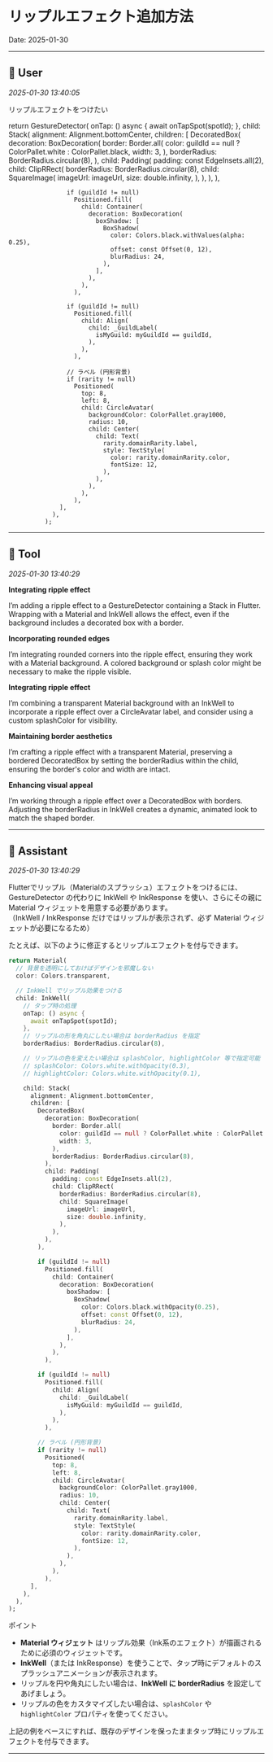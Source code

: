 # リップルエフェクト追加方法

Date: 2025-01-30

---

## 👤 User
*2025-01-30 13:40:05*

リップルエフェクトをつけたい

return GestureDetector(
                onTap: () async {
                  await onTapSpot(spotId);
                },
                child: Stack(
                  alignment: Alignment.bottomCenter,
                  children: [
                    DecoratedBox(
                      decoration: BoxDecoration(
                        border: Border.all(
                          color: guildId == null
                              ? ColorPallet.white
                              : ColorPallet.black,
                          width: 3,
                        ),
                        borderRadius: BorderRadius.circular(8),
                      ),
                      child: Padding(
                        padding: const EdgeInsets.all(2),
                        child: ClipRRect(
                          borderRadius: BorderRadius.circular(8),
                          child: SquareImage(
                            imageUrl: imageUrl,
                            size: double.infinity,
                          ),
                        ),
                      ),
                    ),

                    if (guildId != null)
                      Positioned.fill(
                        child: Container(
                          decoration: BoxDecoration(
                            boxShadow: [
                              BoxShadow(
                                color: Colors.black.withValues(alpha: 0.25),
                                offset: const Offset(0, 12),
                                blurRadius: 24,
                              ),
                            ],
                          ),
                        ),
                      ),

                    if (guildId != null)
                      Positioned.fill(
                        child: Align(
                          child: _GuildLabel(
                            isMyGuild: myGuildId == guildId,
                          ),
                        ),
                      ),

                    // ラベル (円形背景)
                    if (rarity != null)
                      Positioned(
                        top: 8,
                        left: 8,
                        child: CircleAvatar(
                          backgroundColor: ColorPallet.gray1000,
                          radius: 10,
                          child: Center(
                            child: Text(
                              rarity.domainRarity.label,
                              style: TextStyle(
                                color: rarity.domainRarity.color,
                                fontSize: 12,
                              ),
                            ),
                          ),
                        ),
                      ),
                  ],
                ),
              );

---

## 🔧 Tool
*2025-01-30 13:40:29*

**Integrating ripple effect**

I’m adding a ripple effect to a GestureDetector containing a Stack in Flutter. Wrapping with a Material and InkWell allows the effect, even if the background includes a decorated box with a border.

**Incorporating rounded edges**

I’m integrating rounded corners into the ripple effect, ensuring they work with a Material background. A colored background or splash color might be necessary to make the ripple visible.

**Integrating ripple effect**

I’m combining a transparent Material background with an InkWell to incorporate a ripple effect over a CircleAvatar label, and consider using a custom splashColor for visibility.

**Maintaining border aesthetics**

I’m crafting a ripple effect with a transparent Material, preserving a bordered DecoratedBox by setting the borderRadius within the child, ensuring the border's color and width are intact.

**Enhancing visual appeal**

I’m working through a ripple effect over a DecoratedBox with borders. Adjusting the borderRadius in InkWell creates a dynamic, animated look to match the shaped border.

---

## 🤖 Assistant
*2025-01-30 13:40:29*

Flutterでリップル（Materialのスプラッシュ）エフェクトをつけるには、GestureDetector の代わりに InkWell や InkResponse を使い、さらにその親に Material ウィジェットを用意する必要があります。  
（InkWell / InkResponse だけではリップルが表示されず、必ず Material ウィジェットが必要になるため）

たとえば、以下のように修正するとリップルエフェクトを付与できます。

```dart
return Material(
  // 背景を透明にしておけばデザインを邪魔しない
  color: Colors.transparent,

  // InkWell でリップル効果をつける
  child: InkWell(
    // タップ時の処理
    onTap: () async {
      await onTapSpot(spotId);
    },
    // リップルの形を角丸にしたい場合は borderRadius を指定
    borderRadius: BorderRadius.circular(8),

    // リップルの色を変えたい場合は splashColor, highlightColor 等で指定可能
    // splashColor: Colors.white.withOpacity(0.3),
    // highlightColor: Colors.white.withOpacity(0.1),

    child: Stack(
      alignment: Alignment.bottomCenter,
      children: [
        DecoratedBox(
          decoration: BoxDecoration(
            border: Border.all(
              color: guildId == null ? ColorPallet.white : ColorPallet.black,
              width: 3,
            ),
            borderRadius: BorderRadius.circular(8),
          ),
          child: Padding(
            padding: const EdgeInsets.all(2),
            child: ClipRRect(
              borderRadius: BorderRadius.circular(8),
              child: SquareImage(
                imageUrl: imageUrl,
                size: double.infinity,
              ),
            ),
          ),
        ),

        if (guildId != null)
          Positioned.fill(
            child: Container(
              decoration: BoxDecoration(
                boxShadow: [
                  BoxShadow(
                    color: Colors.black.withOpacity(0.25),
                    offset: const Offset(0, 12),
                    blurRadius: 24,
                  ),
                ],
              ),
            ),
          ),

        if (guildId != null)
          Positioned.fill(
            child: Align(
              child: _GuildLabel(
                isMyGuild: myGuildId == guildId,
              ),
            ),
          ),

        // ラベル (円形背景)
        if (rarity != null)
          Positioned(
            top: 8,
            left: 8,
            child: CircleAvatar(
              backgroundColor: ColorPallet.gray1000,
              radius: 10,
              child: Center(
                child: Text(
                  rarity.domainRarity.label,
                  style: TextStyle(
                    color: rarity.domainRarity.color,
                    fontSize: 12,
                  ),
                ),
              ),
            ),
          ),
      ],
    ),
  ),
);
```

ポイント
- **Material ウィジェット** はリップル効果（Ink系のエフェクト）が描画されるために必須のウィジェットです。
- **InkWell**（または InkResponse）を使うことで、タップ時にデフォルトのスプラッシュアニメーションが表示されます。  
- リップルを円や角丸にしたい場合は、**InkWell に borderRadius** を設定してあげましょう。  
- リップルの色をカスタマイズしたい場合は、`splashColor` や `highlightColor` プロパティを使ってください。  

上記の例をベースにすれば、既存のデザインを保ったままタップ時にリップルエフェクトを付与できます。

---
